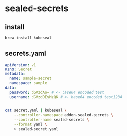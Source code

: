 # sealed-secrets

## install

```bash
brew install kubeseal
```

## secrets.yaml

```yaml
apiVersion: v1
kind: Secret
metadata:
  name: sample-secret
  namespace: sample
data:
  password: dGVzdAo= # <- base64 encoded test
  username: dGVzdDEyMzQK # <- base64 encoded test1234
```

##

```bash
cat secret.yaml | kubeseal \
    --controller-namespace addon-sealed-secrets \
    --controller-name sealed-secrets \
    --format yaml \
    > sealed-secret.yaml
```
